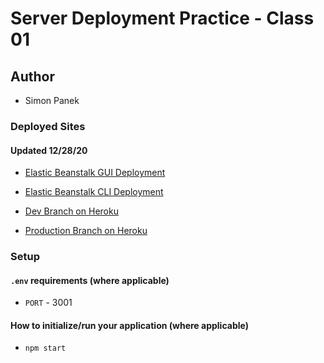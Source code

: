 # Server Deployment Practice - Class 01

## Author
- Simon Panek

### Deployed Sites

#### Updated 12/28/20

- [Elastic Beanstalk GUI Deployment](http://serverdeploymentpractice-env.eba-8bk5hm3x.us-east-2.elasticbeanstalk.com/)
- [Elastic Beanstalk CLI Deployment](http://development.eba-bjvgpczv.us-west-2.elasticbeanstalk.com/)

- [Dev Branch on Heroku](https://simonpanek-server-deploy-dev.herokuapp.com/)
- [Production Branch on Heroku](https://simonpanek-server-deploy-prod.herokuapp.com/)

### Setup

#### `.env` requirements (where applicable)

- `PORT` - 3001

#### How to initialize/run your application (where applicable)

- `npm start`